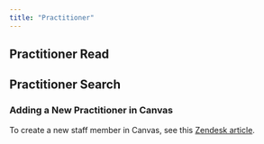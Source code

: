 ```yaml
---
title: "Practitioner"
---
```

## Practitioner Read
## Practitioner Search
### Adding a New Practitioner in Canvas

To create a new staff member in Canvas, see this [Zendesk article](https://canvas-medical.zendesk.com/hc/en-us/articles/360058232193-Add-a-new-staff-member).